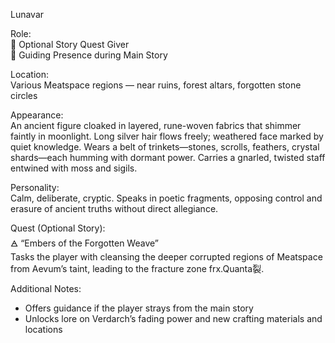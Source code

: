 Lunavar

Role:  
📜 Optional Story Quest Giver  
🧭 Guiding Presence during Main Story

Location:  
Various Meatspace regions — near ruins, forest altars, forgotten stone circles

Appearance:  
An ancient figure cloaked in layered, rune-woven fabrics that shimmer faintly in moonlight. Long silver hair flows freely; weathered face marked by quiet knowledge. Wears a belt of trinkets—stones, scrolls, feathers, crystal shards—each humming with dormant power. Carries a gnarled, twisted staff entwined with moss and sigils.

Personality:  
Calm, deliberate, cryptic. Speaks in poetic fragments, opposing control and erasure of ancient truths without direct allegiance.

Quest (Optional Story):  
🜁 “Embers of the Forgotten Weave”  
Tasks the player with cleansing the deeper corrupted regions of Meatspace from Aevum’s taint, leading to the fracture zone frx.Quanta裂.

Additional Notes:  
- Offers guidance if the player strays from the main story  
- Unlocks lore on Verdarch’s fading power and new crafting materials and locations

